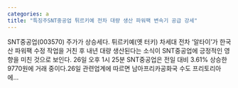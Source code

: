 ```yaml
---
categories: a
title: "특징주SNT중공업 튀르키예 전차 대량 생산 파워팩 변속기 공급 강세"
---
```

 SNT중공업(003570) 주가가 상승세다. 튀르키예(옛 터키) 차세대 전차 ‘알타이’가 한국산 파워팩 수정 작업을 거친 후 내년 대량 생산된다는 소식이 SNT중공업에 긍정적인 영향을 미친 것으로 보인다. 26일 오후 1시 25분 SNT중공업은 전일 대비 3.61% 상승한 9770원에 거래 중이다.26일 관련업계에 따르면 남아프리카공화국 수도 프리토리아에...